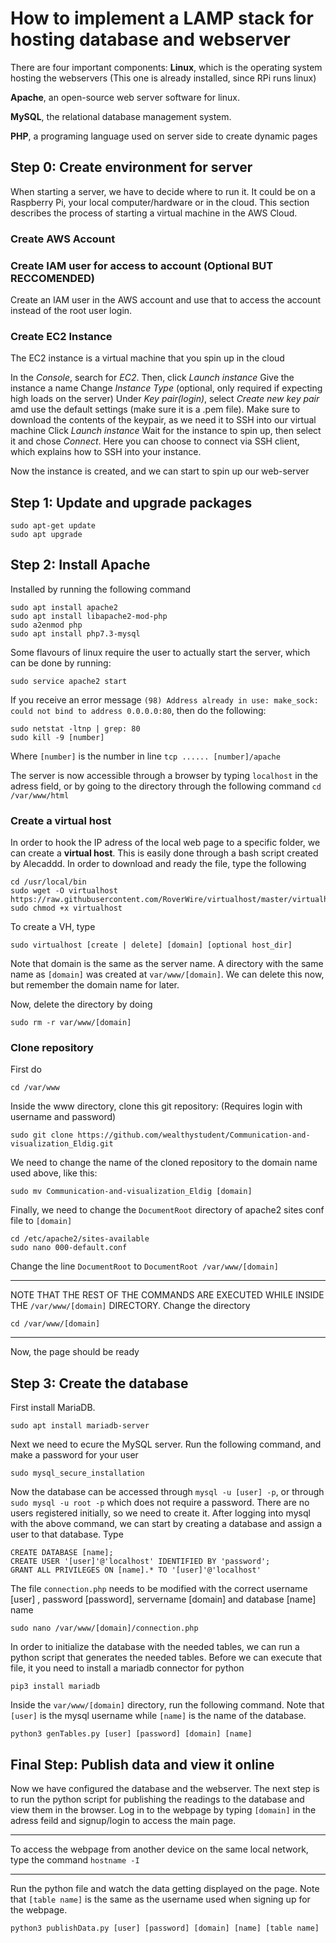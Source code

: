 # How to implement a LAMP stack for hosting database and webserver


There are four important components: 
**Linux**, which is the operating system hosting the webservers (This one is already installed, since RPi runs linux)

**Apache**, an open-source web server software for linux.

**MySQL**, the relational database management system.

**PHP**, a programing language used on server side to create dynamic pages


## Step 0: Create environment for server

When starting a server, we have to decide where to run it. It could be on a Raspberry Pi, your local computer/hardware or in the cloud. This section describes the process of starting a virtual machine in the AWS Cloud. 

### Create AWS Account
### Create IAM user for access to account (Optional BUT RECCOMENDED)
Create an IAM user in the AWS account and use that to access the account instead of the root user login. 

### Create EC2 Instance
The EC2 instance is a virtual machine that you spin up in the cloud

In the *Console*, search for *EC2*.
Then, click *Launch instance*
Give the instance a name
Change *Instance Type* (optional, only required if expecting high loads on the server)
Under *Key pair(login)*, select *Create new key pair* amd use the default settings (make sure it is a .pem file). Make sure to download the contents of the keypair, as we need it to SSH into our virtual machine
Click *Launch instance*
Wait for the instance to spin up, then select it and chose *Connect*. Here you can choose to connect via SSH client, which explains how to SSH into your instance.

Now the instance is created, and we can start to spin up our web-server


## Step 1: Update and upgrade packages

```
sudo apt-get update
sudo apt upgrade
```

## Step 2: Install Apache

Installed by running the following command
```
sudo apt install apache2
sudo apt install libapache2-mod-php
sudo a2enmod php 
sudo apt install php7.3-mysql
```
Some flavours of linux require the user to actually start the server, which can be done by running:
```
sudo service apache2 start
```

If you receive an error message `(98) Address already in use: make_sock: could not bind to address 0.0.0.0:80`, then do the following:

```
sudo netstat -ltnp | grep: 80
sudo kill -9 [number]
```
Where `[number]` is the number in line `tcp ...... [number]/apache`

The server is now accessible through a browser by typing `localhost` in the adress field, or by going to the directory through the following command ``` cd /var/www/html ```


### Create a virtual host
In order to hook the IP adress of the local web page to a specific folder, we can create a **virtual host**.
This is easily done through a bash script created by Alecaddd. In order to download and ready the file, type the following
```
cd /usr/local/bin
sudo wget -O virtualhost https://raw.githubusercontent.com/RoverWire/virtualhost/master/virtualhost.sh
sudo chmod +x virtualhost
```
To create a VH, type 
```
sudo virtualhost [create | delete] [domain] [optional host_dir]
```
Note that domain is the same as the server name. A directory with the same name as `[domain]` was created at `var/www/[domain]`. We can delete this now, but remember the domain name for later.

Now, delete the directory by doing
```
sudo rm -r var/www/[domain]
```

### Clone repository
First do 
```
cd /var/www
```

Inside the www directory, clone this git repository: (Requires login with username and password)
```
sudo git clone https://github.com/wealthystudent/Communication-and-visualization_Eldig.git
```
We need to change the name of the cloned repository to the domain name used above, like this:
```
sudo mv Communication-and-visualization_Eldig [domain]
```
Finally, we need to change the `DocumentRoot` directory of apache2 sites conf file to `[domain]`

```
cd /etc/apache2/sites-available
sudo nano 000-default.conf
```
Change the line `DocumentRoot` to `DocumentRoot /var/www/[domain]`


**********
NOTE THAT THE REST OF THE COMMANDS ARE EXECUTED WHILE INSIDE THE `/var/www/[domain]` DIRECTORY.
Change the directory 
```
cd /var/www/[domain]
```
**********
Now, the page should be ready

## Step 3: Create the database

First install MariaDB.
```
sudo apt install mariadb-server
```
Next we need to ecure the MySQL server.  Run the following command, and make a password for your user

```
sudo mysql_secure_installation
```

Now the database can be accessed through `mysql -u [user] -p`, or through `sudo mysql -u root -p` which does not require a password. There are no users registered initially, so we need to create it.
After logging into mysql with the above command, we can start by creating a database and assign a user to that database. Type
```
CREATE DATABASE [name];
CREATE USER '[user]'@'localhost' IDENTIFIED BY 'password';
GRANT ALL PRIVILEGES ON [name].* TO '[user]'@'localhost' 
```

The file `connection.php` needs to be modified with the correct username [user] , password [password], servername [domain] and database [name] name
```
sudo nano /var/www/[domain]/connection.php
```

In order to initialize the database with the needed tables, we can run a python script that generates the needed tables. Before we can execute that file, it you need to install a mariadb connector for python
```
pip3 install mariadb
```
Inside the `var/www/[domain]` directory, run the following command. Note that `[user]` is the mysql username while `[name]` is the name of the database.

```
python3 genTables.py [user] [password] [domain] [name]
```

## Final Step: Publish data and view it online
Now we have configured the database and the webserver. The next step is to run the python script for publishing the readings to the database and view them in the browser. Log in to the webpage by typing `[domain]` in the adress feild and signup/login to access the main page.
*********
To access the webpage from another device on the same local network, type the command `hostname -I`
*********


Run the python file and watch the data getting displayed on the page. Note that `[table name]` is the same as the username used when signing up for the webpage.

```
python3 publishData.py [user] [password] [domain] [name] [table name]
```








  

